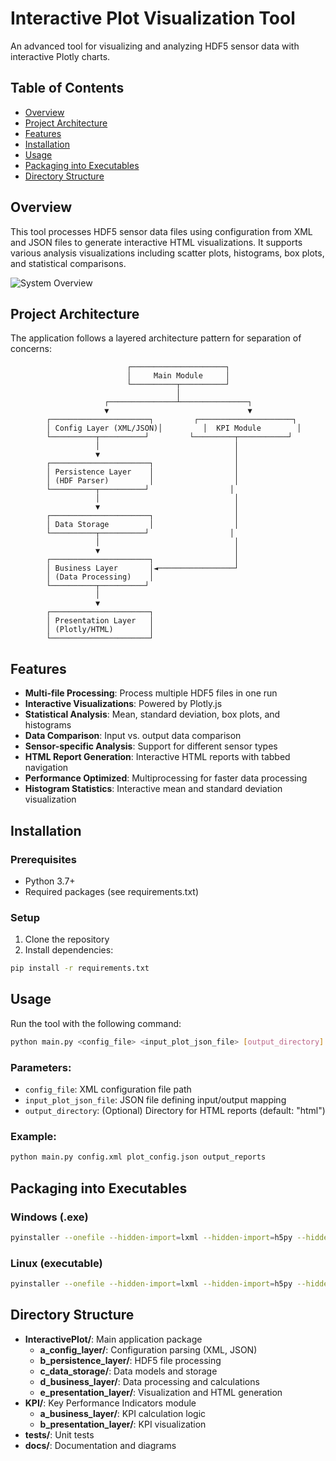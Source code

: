 # Interactive Plot Visualization Tool

An advanced tool for visualizing and analyzing HDF5 sensor data with interactive Plotly charts.

## Table of Contents
- [Overview](#overview)
- [Project Architecture](#project-architecture)
- [Features](#features)
- [Installation](#installation)
- [Usage](#usage)
- [Packaging into Executables](#packaging-into-executables)
- [Directory Structure](#directory-structure)

## Overview

This tool processes HDF5 sensor data files using configuration from XML and JSON files to generate interactive HTML visualizations. It supports various analysis visualizations including scatter plots, histograms, box plots, and statistical comparisons.

![System Overview](docs/system_overview.png)

## Project Architecture

The application follows a layered architecture pattern for separation of concerns:

```
                          ┌─────────────────────┐
                          │     Main Module     │
                          └──────────┬──────────┘
                                     │
                     ┌───────────────┴───────────────┐
                     ▼                               ▼
        ┌──────────────────────┐         ┌─────────────────────┐
        │ Config Layer (XML/JSON)│         │  KPI Module        │
        └──────────┬──────────┘         └─────────┬───────────┘
                   │                              │
                   ▼                              │
        ┌──────────────────────┐                  │
        │ Persistence Layer    │                  │
        │ (HDF Parser)         │                  │
        └──────────┬──────────┘                  │
                   │                              │
                   ▼                              │
        ┌──────────────────────┐                  │
        │ Data Storage         │                  │
        └──────────┬──────────┘                  │
                   │                              │
                   ▼                              │
        ┌──────────────────────┐                  │
        │ Business Layer       │◄─────────────────┘
        │ (Data Processing)    │
        └──────────┬──────────┘
                   │
                   ▼
        ┌──────────────────────┐
        │ Presentation Layer   │
        │ (Plotly/HTML)        │
        └──────────────────────┘
```

## Features

- **Multi-file Processing**: Process multiple HDF5 files in one run
- **Interactive Visualizations**: Powered by Plotly.js
- **Statistical Analysis**: Mean, standard deviation, box plots, and histograms
- **Data Comparison**: Input vs. output data comparison
- **Sensor-specific Analysis**: Support for different sensor types
- **HTML Report Generation**: Interactive HTML reports with tabbed navigation
- **Performance Optimized**: Multiprocessing for faster data processing
- **Histogram Statistics**: Interactive mean and standard deviation visualization

## Installation

### Prerequisites
- Python 3.7+
- Required packages (see requirements.txt)

### Setup
1. Clone the repository
2. Install dependencies:
```bash
pip install -r requirements.txt
```

## Usage

Run the tool with the following command:

```bash
python main.py <config_file> <input_plot_json_file> [output_directory]
```

### Parameters:
- `config_file`: XML configuration file path
- `input_plot_json_file`: JSON file defining input/output mapping
- `output_directory`: (Optional) Directory for HTML reports (default: "html")

### Example:
```bash
python main.py config.xml plot_config.json output_reports
```

## Packaging into Executables

### Windows (.exe)
```bash
pyinstaller --onefile --hidden-import=lxml --hidden-import=h5py --hidden-import=plotly --add-data "InteractivePlot/a_config_layer:./a_config_layer" --add-data "InteractivePlot/b_persistence_layer:./b_persistence_layer" --add-data "InteractivePlot/c_data_storage:./c_data_storage" --add-data "InteractivePlot/d_business_layer:./d_business_layer" --add-data "InteractivePlot/e_presentation_layer:./e_presentation_layer" --add-data "KPI/a_business_layer:./KPI/a_business_layer" --add-data "KPI/b_presentation_layer:./KPI/b_presentation_layer" main.py
```

### Linux (executable)
```bash
pyinstaller --onefile --hidden-import=lxml --hidden-import=h5py --hidden-import=plotly --add-data "InteractivePlot/a_config_layer:./a_config_layer" --add-data "InteractivePlot/b_persistence_layer:./b_persistence_layer" --add-data "InteractivePlot/c_data_storage:./c_data_storage" --add-data "InteractivePlot/d_business_layer:./d_business_layer" --add-data "InteractivePlot/e_presentation_layer:./e_presentation_layer" --add-data "KPI/a_business_layer:./KPI/a_business_layer" --add-data "KPI/b_presentation_layer:./KPI/b_presentation_layer" main.py
```

## Directory Structure

- **InteractivePlot/**: Main application package
  - **a_config_layer/**: Configuration parsing (XML, JSON)
  - **b_persistence_layer/**: HDF5 file processing
  - **c_data_storage/**: Data models and storage
  - **d_business_layer/**: Data processing and calculations
  - **e_presentation_layer/**: Visualization and HTML generation
- **KPI/**: Key Performance Indicators module
  - **a_business_layer/**: KPI calculation logic
  - **b_presentation_layer/**: KPI visualization
- **tests/**: Unit tests
- **docs/**: Documentation and diagrams
